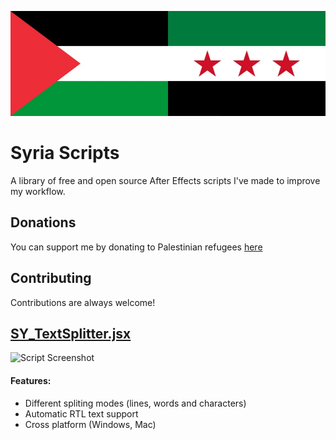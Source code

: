 ![Logo](https://raw.githubusercontent.com/Sphiment/Syria-Scripts/refs/heads/main/media/banner.jpg)

# Syria Scripts

A library of free and open source After Effects scripts I've made to improve my workflow.
## Donations
You can support me by donating to Palestinian refugees [here](https://idrf.ca/appeal/palestine/)
## Contributing
Contributions are always welcome!

## [SY_TextSplitter.jsx](https://github.com/Sphiment/Syria-Scripts/blob/main/Scripts/SY_TextSplitter.jsx)
![Script Screenshot](https://raw.githubusercontent.com/Sphiment/Syria-Scripts/refs/heads/main/media/SY_TextSplitter.gif)
#### Features:
- Different spliting modes (lines, words and characters)
- Automatic RTL text support
- Cross platform (Windows, Mac)
